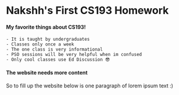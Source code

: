 <br>

# Nakshh's First CS193 Homework

#### My favorite things about CS193!
    - It is taught by undergraduates
    - Classes only once a week
    - The one class is very informational
    - PSO sessions will be very helpful when im confused
    - Only cool classes use Ed Discussion 😎

#### The website needs more content

So to fill up the website below is one paragraph of lorem ipsum text :)